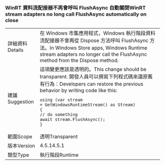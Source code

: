 ### <a name="winrt-stream-adapters-no-long-call-flushasync-automatically-on-close"></a><span data-ttu-id="81e93-101">WinRT 資料流配接器不再會呼叫 FlushAsync 自動關閉</span><span class="sxs-lookup"><span data-stu-id="81e93-101">WinRT stream adapters no long call FlushAsync automatically on close</span></span>

|   |   |
|---|---|
|<span data-ttu-id="81e93-102">詳細資料</span><span class="sxs-lookup"><span data-stu-id="81e93-102">Details</span></span>|<span data-ttu-id="81e93-103">在 Windows 市集應用程式，Windows 執行階段資料流配接器不會再從 Dispose 方法呼叫 FlushAsync 方法。</span><span class="sxs-lookup"><span data-stu-id="81e93-103">In Windows Store apps, Windows Runtime stream adapters no longer call the FlushAsync method from the Dispose method.</span></span>|
|<span data-ttu-id="81e93-104">建議</span><span class="sxs-lookup"><span data-stu-id="81e93-104">Suggestion</span></span>|<span data-ttu-id="81e93-105">這項變更應該是透明的。</span><span class="sxs-lookup"><span data-stu-id="81e93-105">This change should be transparent.</span></span> <span data-ttu-id="81e93-106">開發人員可以撰寫下列程式碼來還原舊有行為：</span><span class="sxs-lookup"><span data-stu-id="81e93-106">Developers can restore the previous behavior by writing code like this:</span></span><pre><code class="language-csharp">using (var stream = GetWindowsRuntimeStream() as Stream)&#13;&#10;{&#13;&#10;// do something&#13;&#10;await stream.FlushAsync();&#13;&#10;}&#13;&#10;</code></pre>|
|<span data-ttu-id="81e93-107">範圍</span><span class="sxs-lookup"><span data-stu-id="81e93-107">Scope</span></span>|<span data-ttu-id="81e93-108">透明</span><span class="sxs-lookup"><span data-stu-id="81e93-108">Transparent</span></span>|
|<span data-ttu-id="81e93-109">版本</span><span class="sxs-lookup"><span data-stu-id="81e93-109">Version</span></span>|<span data-ttu-id="81e93-110">4.5.1</span><span class="sxs-lookup"><span data-stu-id="81e93-110">4.5.1</span></span>|
|<span data-ttu-id="81e93-111">類型</span><span class="sxs-lookup"><span data-stu-id="81e93-111">Type</span></span>|<span data-ttu-id="81e93-112">執行階段</span><span class="sxs-lookup"><span data-stu-id="81e93-112">Runtime</span></span>|

